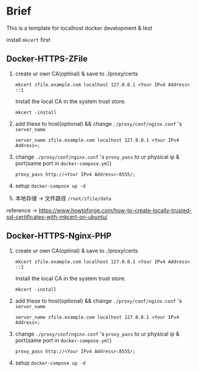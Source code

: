 # Brief

This is a template for localhost docker development & test

install `mkcert` first

## Docker-HTTPS-ZFile

1. create ur own CA(optinal) & save to ./proxy/certs

    ```mkcert zfile.example.com localhost 127.0.0.1 <Your IPv4 Address> ::1```

    Install the local CA in the system trust store.

    ```mkcert -install```

2. add these to host(optional) && change `./proxy/conf/nginx.conf` 's `server_name`

    ```server_name zfile.example.com localhost 127.0.0.1 <Your IPv4 Address>;```

3. change `./proxy/conf/nginx.conf` 's `proxy_pass` to ur physical ip & port(same port in `docker-compose.yml`)

    ```proxy_pass http://<Your IPv4 Address>:8555/;```

4. setup
    ```docker-compose up -d```

5. 本地存储 -> 文件路径 `/root/zfile/data`

reference -> https://www.howtoforge.com/how-to-create-locally-trusted-ssl-certificates-with-mkcert-on-ubuntu/

## Docker-HTTPS-Nginx-PHP

1. create ur own CA(optinal) & save to ./proxy/certs

    ```mkcert zfile.example.com localhost 127.0.0.1 <Your IPv4 Address> ::1```

    Install the local CA in the system trust store.

    ```mkcert -install```

2. add these to host(optional) && change `./proxy/conf/nginx.conf` 's `server_name`

    ```server_name zfile.example.com localhost 127.0.0.1 <Your IPv4 Address>;```

3. change `./proxy/conf/nginx.conf` 's `proxy_pass` to ur physical ip & port(same port in `docker-compose.yml`)

    ```proxy_pass http://<Your IPv4 Address>:8555/;```

4. setup
    ```docker-compose up -d```
    